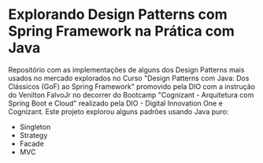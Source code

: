 ﻿# Explorando Design Patterns com Spring Framework na Prática com Java
Repositório com as implementações de alguns dos Design Patterns mais usados no mercado explorados no Curso "Design Patterns com Java: Dos Clássicos (GoF) ao Spring Framework" promovido pela DIO com a instrução do 
Venilton FalvoJr no decorrer do Bootcamp "Cognizant - Arquitetura com Spring Boot e Cloud" realizado pela DIO - Digital Innovation One e Cognizant. Este projeto explorou alguns padrões usando Java puro:

- Singleton
- Strategy
- Facade
- MVC
